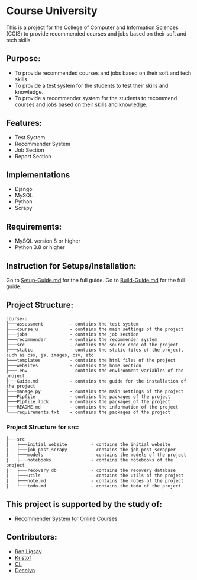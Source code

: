# Course University
This is a project for the College of Computer and Information Sciences (CCIS) to provide recommended courses and jobs based on their soft and tech skills.

## Purpose:
* To provide recommended courses and jobs based on their soft and tech skills.
* To provide a test system for the students to test their skills and knowledge.
* To provide a recommender system for the students to recommend courses and jobs based on their skills and knowledge.

## Features:
* Test System
* Recommender System
* Job Section
* Report Section

## Implementations
* Django
* MySQL
* Python
* Scrapy

## Requirements:
* MySQL version 8 or higher
* Python 3.8 or higher

## Instruction for Setups/Installation:
Go to [Setup-Guide.md](course_u/src/markdowns/Setup-Guide.md) for the full guide.
Go to [Build-Guide.md](course_u/src/markdowns/Build-Guide.md) for the full guide.

## Project Structure:
```
course-u
├───assessment          - contains the test system
├───course_u            - contains the main settings of the project
├───jobs                - contains the job section
├───recommender         - contains the recommender system
├───src                 - contains the source code of the project
├───static              - contains the static files of the project, such as css, js, images, csv, etc.
├───templates           - contains the html files of the project
├───websites            - contains the home section
├───.env                - contains the environment variables of the project
├───Guide.md            - contains the guide for the installation of the project
├───manage.py           - contains the main settings of the project
├───Pipfile             - contains the packages of the project
├───Pipfile.lock        - contains the packages of the project
├───README.md           - contains the information of the project
└───requirements.txt    - contains the packages of the project
```

### Project Structure for src:
```
├───src
|   ├───initial_website         - contains the initial website
|   ├───job_post_scrapy         - contains the job post scrapper
|   ├───models                  - contains the models of the project
|   ├───notebooks               - contains the notebooks of the project
|   ├───recovery_db             - contains the recovery database
|   ├───utils                   - contains the utils of the project
|   ├───note.md                 - contains the notes of the project
|   └───todo.md                 - contains the todo of the project
```


## This project is supported by the study of:
* [Recommender System for Online Courses]()

## Contributors:
* [Ron Ligsay]()
* [Kristof]()
* [CL]()
* [Decelyn]()
